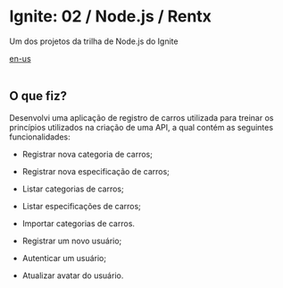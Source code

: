 <div valing="top">
  <h1>Ignite: 02 / Node.js / Rentx </h1>
  <p>Um dos projetos da trilha de Node.js do Ignite</p>
  <nav>
    <div id="repository-buttons"/>
    <a class="navigation-link disabled" href="https://github.com/L-Marcel/ignite-02-nodejs-rentx/blob/master/README.en-US.md" target="__blank__">
      en-us
    </a>
  </nav>
</div>

<br/>

<div id="grid">
  <div id="grid-item">
    <h2>O que <span>fiz</span>?</h2>
    <p>Desenvolvi uma aplicação de registro de carros utilizada para treinar os princípios utilizados na criação de uma API, a qual contém as seguintes funcionalidades:</p>
    <ul>
      <li id="checked"><p>Registrar nova categoria de carros;</p></li>
      <li id="checked"><p>Registrar nova especificação de carros;</p></li>
      <li id="checked"><p>Listar categorias de carros;</p></li>
      <li id="checked"><p>Listar especificações de carros;</p></li>
      <li id="checked"><p>Importar categorias de carros.</p></li>
      <li id="checked"><p>Registrar um novo usuário;</p></li>
      <li id="checked"><p>Autenticar um usuário;</p></li>
      <li id="checked"><p>Atualizar avatar do usuário.</p></li>
    </ul>
  </div>
</div>